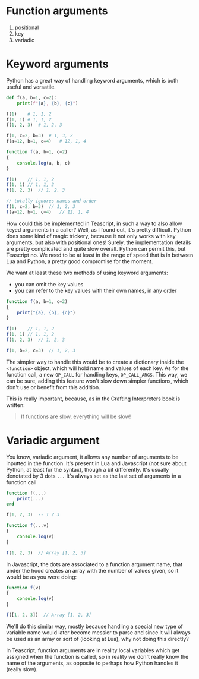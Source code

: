 # Function arguments

1.  positional
2.  key
3.  variadic

# Keyword arguments

Python has a great way of handling keyword arguments, which is both useful and versatile.

```python
def f(a, b=1, c=2):
    print(f"{a}, {b}, {c}")

f(1)    # 1, 1, 2
f(1, 1) # 1, 1, 2
f(1, 2, 3)  # 1, 2, 3

f(1, c=2, b=3)  # 1, 3, 2
f(a=12, b=1, c=4)   # 12, 1, 4
```

```js
function f(a, b=1, c=2)
{
    console.log(a, b, c)
}

f(1)    // 1, 1, 2
f(1, 1) // 1, 1, 2
f(1, 2, 3)  // 1, 2, 3

// totally ignores names and order
f(1, c=2, b=3)  // 1, 2, 3
f(a=12, b=1, c=4)   // 12, 1, 4
```

How could this be implemented in Teascript, in such a way to also allow keyed arguments in a caller? Well, as I found out, it's pretty difficult. Python does some kind of magic trickery, because it not only works with key arguments, but also with positional ones! Surely, the implementation details are pretty complicated and quite slow overall. Python can permit this, but Teascript no. We need to be at least in the range of speed that is in between Lua and Python, a pretty good compromise for the moment.

We want at least these two methods of using keyword arguments:
- you can omit the key values
- you can refer to the key values with their own names, in any order

```js
function f(a, b=1, c=2)
{
    print("{a}, {b}, {c}")
}

f(1)    // 1, 1, 2
f(1, 1) // 1, 1, 2
f(1, 2, 3)  // 1, 2, 3

f(1, b=2, c=3)  // 1, 2, 3
```

The simpler way to handle this would be to create a dictionary inside the `<function>` object, which will hold name and values of each key. As for the function call, a new `OP_CALL` for handling keys, `OP_CALL_ARGS`. This way, we can be sure, adding this feature won't slow down simpler functions, which don't use or benefit from this addition.

This is really important, because, as in the Crafting Interpreters book is written:
> If functions are slow, everything will be slow!

# Variadic argument

You know, variadic argument, it allows any number of arguments to be inputted in the function. It's present in Lua and Javascript (not sure about Python, at least for the syntax), though a bit differently.
It's usually denotated by 3 dots `...`
It's always set as the last set of arguments in a function call

```lua
function f(...)
    print(...)
end

f(1, 2, 3)  -- 1 2 3
```

```js
function f(...v)
{
    console.log(v)
}

f(1, 2, 3)  // Array [1, 2, 3]
```

In Javascript, the dots are associated to a function argument name, that under the hood creates an array with the number of values given, so it would be as you were doing:

```js
function f(v)
{
    console.log(v)
}

f([1, 2, 3])  // Array [1, 2, 3]
```

We'll do this similar way, mostly because handling a special new type of variable name would later become messier to parse and since it will always be used as an array or sort of (looking at Lua), why not doing this directly?

In Teascript, function arguments are in reality local variables which get assigned when the function is called, so in reality we don't really know the name of the arguments, as opposite to perhaps how Python handles it (really slow).